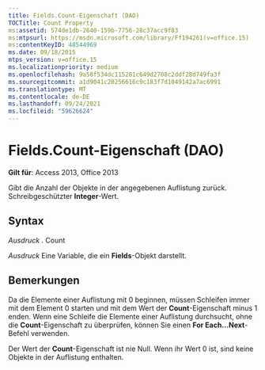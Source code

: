 ```yaml
---
title: Fields.Count-Eigenschaft (DAO)
TOCTitle: Count Property
ms:assetid: 574de1db-2640-159b-7756-28c37acc9f83
ms:mtpsurl: https://msdn.microsoft.com/library/Ff194261(v=office.15)
ms:contentKeyID: 48544969
ms.date: 09/18/2015
mtps_version: v=office.15
ms.localizationpriority: medium
ms.openlocfilehash: 9a58f534dc115281c649d2708c2ddf28d749fa3f
ms.sourcegitcommit: a1d9041c20256616c9c183f7d1049142a7ac6991
ms.translationtype: MT
ms.contentlocale: de-DE
ms.lasthandoff: 09/24/2021
ms.locfileid: "59626624"
---
```

# <a name="fieldscount-property-dao"></a>Fields.Count-Eigenschaft (DAO)


**Gilt für**: Access 2013, Office 2013

Gibt die Anzahl der Objekte in der angegebenen Auflistung zurück. Schreibgeschützter **Integer**-Wert.

## <a name="syntax"></a>Syntax

*Ausdruck* . Count

*Ausdruck* Eine Variable, die ein **Fields**-Objekt darstellt.

## <a name="remarks"></a>Bemerkungen

Da die Elemente einer Auflistung mit 0 beginnen, müssen Schleifen immer mit dem Element 0 starten und mit dem Wert der **Count**-Eigenschaft minus 1 enden. Wenn eine Schleife die Elemente einer Auflistung durchsucht, ohne die **Count**-Eigenschaft zu überprüfen, können Sie einen **For Each...Next**-Befehl verwenden.

Der Wert der **Count**-Eigenschaft ist nie Null. Wenn ihr Wert 0 ist, sind keine Objekte in der Auflistung enthalten.

